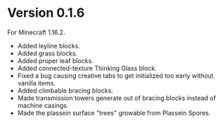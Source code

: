 # Version 0.1.6
For Minecraft 1.16.2.

* Added leyline blocks.
* Added grass blocks.
* Added proper leaf blocks.
* Added connected-texture Thinking Glass block.
* Fixed a bug causing creative tabs to get initialized too early without vanilla items.
* Added climbable bracing blocks.
* Made transmission towers generate out of bracing blocks instead of machine casings.
* Made the plassein surface "trees" growable from Plassein Spores.
